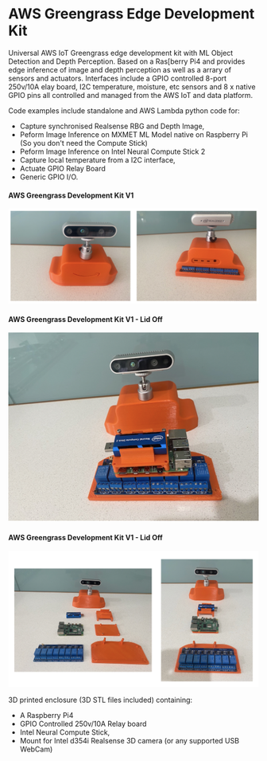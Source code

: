 # AWS Greengrass Edge Development Kit

Universal AWS IoT Greengrass edge development kit with ML Object Detection and Depth Perception. Based on a Ras[berry Pi4 and provides edge inference of image and depth perception as well as a arrary of sensors and actuators. Interfaces include a GPIO controlled 8-port 250v/10A elay board, I2C temperature, moisture, etc sensors and 8 x native GPIO pins all controlled and managed from the AWS IoT and data platform. 

Code examples include standalone and AWS Lambda python code for:
* Capture synchronised Realsense RBG and Depth Image,
* Peform Image Inference on MXMET ML Model native on Raspberry Pi (So you don't need the Compute Stick)
* Peform Image Inference on Intel Neural Compute Stick 2
* Capture local temperature from a I2C interface,
* Actuate GPIO Relay Board
* Generic GPIO I/O.

#### AWS Greengrass Development Kit V1
![pics/v1/dev-kit-front-back.png](pics/v1/dev-kit-front-back.png)

#### AWS Greengrass Development Kit V1 - Lid Off
![pics/v1/dev-kit-front-back.png](pics/v1/dev-kit-lid-off.png)

#### AWS Greengrass Development Kit V1 - Lid Off
![pics/v1/dev-kit-front-back.png](pics/v1/dev-kit-expanded.png)



3D printed enclosure (3D STL files included) containing:
*  A Raspberry Pi4
* GPIO Controlled 250v/10A Relay board
* Intel Neural Compute Stick,
* Mount for Intel d354i Realsense 3D camera (or any supported USB WebCam)




